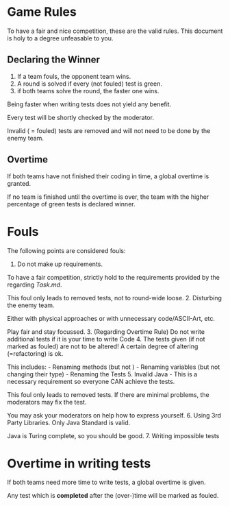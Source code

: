 # Game Rules
To have a fair and nice competition, these are the valid rules. 
This document is holy to a degree unfeasable to you. 

## Declaring the Winner 
1. If a team fouls, the opponent team wins. 
2. A round is solved if every (not fouled) test is green.
3. if both teams solve the round, the faster one wins. 

Being faster when writing tests does not yield any benefit. 

Every test will be shortly checked by the moderator. 

Invalid ( = fouled) tests are removed and will not need to be done by the enemy team.  

## Overtime
If both teams have not finished their coding in time, a global overtime is granted. 

If no team is finished until the overtime is over, the team with the higher percentage of green tests is declared winner.

# Fouls 
The following points are considered fouls:

1. Do not make up requirements. 

To have a fair competition, strictly hold to the requirements provided by the regarding *Task.md*. 

This foul only leads to removed tests, not to round-wide loose.
2. Disturbing the enemy team. 

Either with physical approaches or with unnecessary code/ASCII-Art, etc.

Play fair and stay focussed. 
3. (Regarding Overtime Rule) Do not write additional tests if it is your time to write Code
4. The tests given (if not marked as fouled) are not to be altered! 
A certain degree of altering (=refactoring) is ok.

This includes: 
    - Renaming methods (but not )
    - Renaming variables (but not changing their type)
    - Renaming the Tests
5. Invalid Java - This is a necessary requirement so everyone CAN achieve the tests.

This foul only leads to removed tests. If there are minimal problems, the moderators may fix the test.

You may ask your moderators on help how to express yourself. 
6. Using 3rd Party Libraries. Only Java Standard is valid. 

Java is Turing complete, so you should be good. 
7. Writing impossible tests 

# Overtime in writing tests
If both teams need more time to write tests, a global overtime is given. 

Any test which is **completed** after the (over-)time will be marked as fouled.